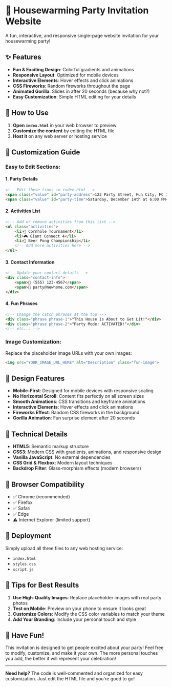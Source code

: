 # 🎉 Housewarming Party Invitation Website

A fun, interactive, and responsive single-page website invitation for your housewarming party!

## ✨ Features

- **Fun & Exciting Design**: Colorful gradients and animations
- **Responsive Layout**: Optimized for mobile devices
- **Interactive Elements**: Hover effects and click animations
- **CSS Fireworks**: Random fireworks throughout the page
- **Animated Gorilla**: Slides in after 20 seconds (because why not?)
- **Easy Customization**: Simple HTML editing for your details

## 🚀 How to Use

1. **Open `index.html`** in your web browser to preview
2. **Customize the content** by editing the HTML file
3. **Host it** on any web server or hosting service

## 📝 Customization Guide

### Easy to Edit Sections:

#### 1. Party Details
```html
<!-- Edit these lines in index.html -->
<span class="value" id="party-address">123 Party Street, Fun City, FC 12345</span>
<span class="value" id="party-time">Saturday, December 14th at 6:00 PM</span>
```

#### 2. Activities List
```html
<!-- Add or remove activities from this list -->
<ul class="activities">
    <li>🎯 Cornhole Tournament</li>
    <li>🎮 Giant Connect 4</li>
    <li>🍺 Beer Pong Championship</li>
    <!-- Add more activities here -->
</ul>
```

#### 3. Contact Information
```html
<!-- Update your contact details -->
<div class="contact-info">
    <span>📱 (555) 123-4567</span>
    <span>📧 party@newhome.com</span>
</div>
```

#### 4. Fun Phrases
```html
<!-- Change the catch phrases at the top -->
<div class="phrase phrase-1">"This House is About to Get Lit!"</div>
<div class="phrase phrase-2">"Party Mode: ACTIVATED!"</div>
<!-- etc... -->
```

### Image Customization:
Replace the placeholder image URLs with your own images:
```html
<img src="YOUR_IMAGE_URL_HERE" alt="Description" class="fun-image">
```

## 🎨 Design Features

- **Mobile-First**: Designed for mobile devices with responsive scaling
- **No Horizontal Scroll**: Content fits perfectly on all screen sizes
- **Smooth Animations**: CSS transitions and keyframe animations
- **Interactive Elements**: Hover effects and click animations
- **Fireworks Effect**: Random CSS fireworks in the background
- **Gorilla Animation**: Fun surprise element after 20 seconds

## 🔧 Technical Details

- **HTML5**: Semantic markup structure
- **CSS3**: Modern CSS with gradients, animations, and responsive design
- **Vanilla JavaScript**: No external dependencies
- **CSS Grid & Flexbox**: Modern layout techniques
- **Backdrop Filter**: Glass-morphism effects (modern browsers)

## 📱 Browser Compatibility

- ✅ Chrome (recommended)
- ✅ Firefox
- ✅ Safari
- ✅ Edge
- ⚠️ Internet Explorer (limited support)

## 🚀 Deployment

Simply upload all three files to any web hosting service:
- `index.html`
- `styles.css`
- `script.js`

## 🎯 Tips for Best Results

1. **Use High-Quality Images**: Replace placeholder images with real party photos
2. **Test on Mobile**: Preview on your phone to ensure it looks great
3. **Customize Colors**: Modify the CSS color variables to match your theme
4. **Add Your Branding**: Include your personal touch and style

## 🎊 Have Fun!

This invitation is designed to get people excited about your party! Feel free to modify, customize, and make it your own. The more personal touches you add, the better it will represent your celebration!

---

**Need help?** The code is well-commented and organized for easy customization. Just edit the HTML file and you're good to go!

